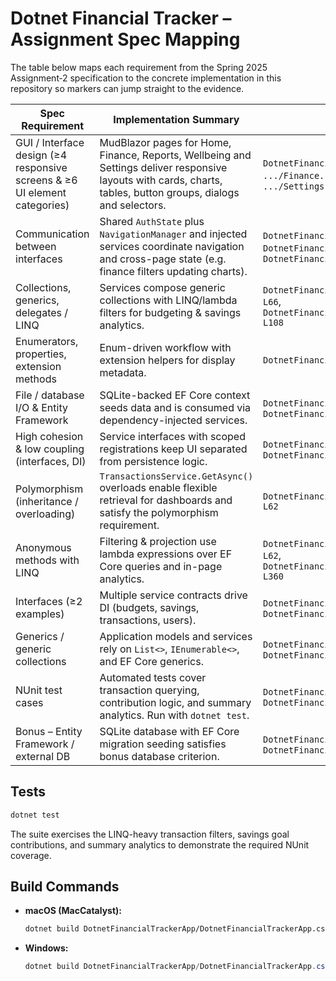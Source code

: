 # Dotnet Financial Tracker – Assignment Spec Mapping

The table below maps each requirement from the Spring 2025 Assignment‑2 specification to the concrete implementation in this repository so markers can jump straight to the evidence.

| Spec Requirement | Implementation Summary | Key Paths |
| - | - | - |
| GUI / Interface design (≥4 responsive screens & ≥6 UI element categories) | MudBlazor pages for Home, Finance, Reports, Wellbeing and Settings deliver responsive layouts with cards, charts, tables, button groups, dialogs and selectors. | `DotnetFinancialTrackerApp/Components/Pages/Home.razor`, `.../Finance.razor`, `.../Reports.razor`, `.../Wellbeing.razor`, `.../Settings.razor` |
| Communication between interfaces | Shared `AuthState` plus `NavigationManager` and injected services coordinate navigation and cross-page state (e.g. finance filters updating charts). | `DotnetFinancialTrackerApp/Services/AuthState.cs`, `DotnetFinancialTrackerApp/Components/Layout/MainLayout.razor`, `DotnetFinancialTrackerApp/Components/Pages/Finance.razor` |
| Collections, generics, delegates / LINQ | Services compose generic collections with LINQ/lambda filters for budgeting & savings analytics. | `DotnetFinancialTrackerApp/Services/TransactionsService.cs#L18-L66`, `DotnetFinancialTrackerApp/Services/SavingsGoalService.cs#L24-L108` |
| Enumerators, properties, extension methods | Enum-driven workflow with extension helpers for display metadata. | `DotnetFinancialTrackerApp/Models/TransactionType.cs` |
| File / database I/O & Entity Framework | SQLite-backed EF Core context seeds data and is consumed via dependency-injected services. | `DotnetFinancialTrackerApp/Data/AppDbContext.cs`, `DotnetFinancialTrackerApp/MauiProgram.cs` |
| High cohesion & low coupling (interfaces, DI) | Service interfaces with scoped registrations keep UI separated from persistence logic. | `DotnetFinancialTrackerApp/Services/ISavingsGoalService.cs`, `DotnetFinancialTrackerApp/MauiProgram.cs` |
| Polymorphism (inheritance / overloading) | `TransactionsService.GetAsync()` overloads enable flexible retrieval for dashboards and satisfy the polymorphism requirement. | `DotnetFinancialTrackerApp/Services/TransactionsService.cs#L13-L62` |
| Anonymous methods with LINQ | Filtering & projection use lambda expressions over EF Core queries and in-page analytics. | `DotnetFinancialTrackerApp/Services/TransactionsService.cs#L24-L62`, `DotnetFinancialTrackerApp/Components/Pages/Reports.razor#L220-L360` |
| Interfaces (≥2 examples) | Multiple service contracts drive DI (budgets, savings, transactions, users). | `DotnetFinancialTrackerApp/Services/IBudgetsService.cs`, `DotnetFinancialTrackerApp/Services/ISavingsGoalService.cs` |
| Generics / generic collections | Application models and services rely on `List<>`, `IEnumerable<>`, and EF Core generics. | `DotnetFinancialTrackerApp/Services/SavingsGoalService.cs`, `DotnetFinancialTrackerApp/Models/SavingsGoal.cs` |
| NUnit test cases | Automated tests cover transaction querying, contribution logic, and summary analytics. Run with `dotnet test`. | `DotnetFinancialTrackerApp.Tests/TransactionsServiceTests.cs`, `DotnetFinancialTrackerApp.Tests/SavingsGoalServiceTests.cs` |
| Bonus – Entity Framework / external DB | SQLite database with EF Core migration seeding satisfies bonus database criterion. | `DotnetFinancialTrackerApp/MauiProgram.cs`, `DotnetFinancialTrackerApp/Data/AppDbContext.cs` |

## Tests

```bash
dotnet test
```

The suite exercises the LINQ-heavy transaction filters, savings goal contributions, and summary analytics to demonstrate the required NUnit coverage.

## Build Commands

- **macOS (MacCatalyst):**
  ```bash
  dotnet build DotnetFinancialTrackerApp/DotnetFinancialTrackerApp.csproj -t:Run -f net8.0-maccatalyst -c Debug
  ```
- **Windows:**
  ```powershell
  dotnet build DotnetFinancialTrackerApp/DotnetFinancialTrackerApp.csproj -t:Run -f net8.0-windows10.0.19041.0 -c Debug
  ```
